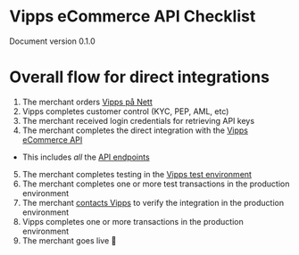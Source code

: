 # Vipps eCommerce API Checklist

Document version 0.1.0

# Overall flow for direct integrations

1. The merchant orders [Vipps på Nett](https://www.vipps.no/bedrift/vipps-pa-nett)
2. Vipps completes customer control (KYC, PEP, AML, etc)
3. The merchant received login credentials for retrieving API keys
4. The merchant completes the direct integration with the [Vipps eCommerce API](https://github.com/vippsas/vipps-ecom-api)
  - This includes _all_ the [API endpoints](https://github.com/vippsas/vipps-ecom-api/blob/master/vipps-ecom-api.md#api-endpoints)
5. The merchant completes testing in the [Vipps test environment](https://github.com/vippsas/vipps-developers#the-vipps-test-environment-mt)
6. The merchant completes one or more test transactions in the production environment
7. The merchant [contacts Vipps](https://github.com/vippsas/vipps-developers/blob/master/contact.md) to verify the integration in the production environment
8. Vipps completes one or more transactions in the production environment
9. The merchant goes live 🎉
